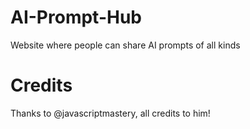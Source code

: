 # AI-Prompt-Hub
Website where people can share AI prompts of all kinds

# Credits
Thanks to @javascriptmastery, all credits to him!
